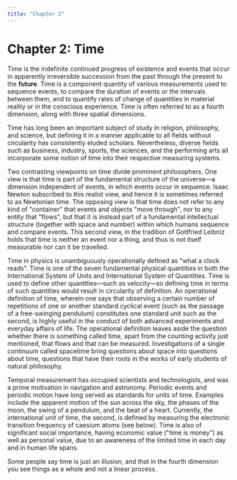 ```yaml
---
title: "Chapter 2"
---
```


# Chapter 2: Time

Time is the indefinite continued progress of existence and events that occur in apparently irreversible succession from the past through the present to the **future**. Time is a component quantity of various measurements used to sequence events, to compare the duration of events or the intervals between them, and to quantify rates of change of quantities in material reality or in the conscious experience. Time is often referred to as a fourth dimension, along with three spatial dimensions.

Time has long been an important subject of study in religion, philosophy, and science, but defining it in a manner applicable to all fields without circularity has consistently eluded scholars. Nevertheless, diverse fields such as business, industry, sports, the sciences, and the performing arts all incorporate some notion of time into their respective measuring systems.

Two contrasting viewpoints on time divide prominent philosophers. One view is that time is part of the fundamental structure of the universe—a dimension independent of events, in which events occur in sequence. Isaac Newton subscribed to this realist view, and hence it is sometimes referred to as Newtonian time. The opposing view is that time does not refer to any kind of "container" that events and objects "move through", nor to any entity that "flows", but that it is instead part of a fundamental intellectual structure (together with space and number) within which humans sequence and compare events. This second view, in the tradition of Gottfried Leibniz holds that time is neither an event nor a thing, and thus is not itself measurable nor can it be travelled.

Time in physics is unambiguously operationally defined as "what a clock reads". Time is one of the seven fundamental physical quantities in both the International System of Units and International System of Quantities. Time is used to define other quantities—such as velocity—so defining time in terms of such quantities would result in circularity of definition. An operational definition of time, wherein one says that observing a certain number of repetitions of one or another standard cyclical event (such as the passage of a free-swinging pendulum) constitutes one standard unit such as the second, is highly useful in the conduct of both advanced experiments and everyday affairs of life. The operational definition leaves aside the question whether there is something called time, apart from the counting activity just mentioned, that flows and that can be measured. Investigations of a single continuum called spacetime bring questions about space into questions about time, questions that have their roots in the works of early students of natural philosophy.

Temporal measurement has occupied scientists and technologists, and was a prime motivation in navigation and astronomy. Periodic events and periodic motion have long served as standards for units of time. Examples include the apparent motion of the sun across the sky, the phases of the moon, the swing of a pendulum, and the beat of a heart. Currently, the international unit of time, the second, is defined by measuring the electronic transition frequency of caesium atoms (see below). Time is also of significant social importance, having economic value ("time is money") as well as personal value, due to an awareness of the limited time in each day and in human life spans.

Some people say time is just an illusion, and that in the fourth dimension you see things as a whole and not a linear process.

